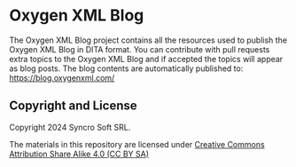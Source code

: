 # Oxygen XML Blog 

The Oxygen XML Blog project contains all the resources used to publish the Oxygen 
XML Blog in DITA format.
You can contribute with pull requests extra topics to the Oxygen XML Blog and if accepted
the topics will appear as blog posts.
The blog contents are automatically published to: https://blog.oxygenxml.com/

Copyright and License
-------------------
Copyright 2024 Syncro Soft SRL.

The materials in this repository are licensed under [Creative Commons Attribution Share Alike 4.0 (CC BY SA)](https://creativecommons.org/licenses/by-sa/4.0/legalcode)
